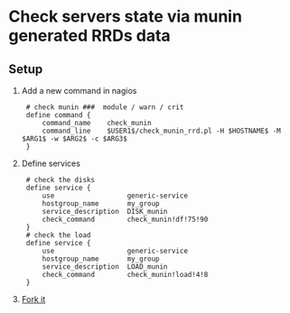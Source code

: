 

Check servers state via munin generated RRDs data
=================================================


Setup 
-----


1. Add a new command in nagios 

        # check munin ###  module / warn / crit
        define command {
            command_name    check_munin
            command_line    $USER1$/check_munin_rrd.pl -H $HOSTNAME$ -M $ARG1$ -w $ARG2$ -c $ARG3$
        }

1. Define services

        # check the disks
        define service {
            use                  generic-service
            hostgroup_name       my_group
            service_description  DISK_munin
            check_command        check_munin!df!75!90
        }
        # check the load
        define service {
            use                  generic-service
            hostgroup_name       my_group
            service_description  LOAD_munin
            check_command        check_munin!load!4!8
        }


1. [Fork it][1]




[1]: git://github.com/jrottenberg/Nagios-Munin.git
